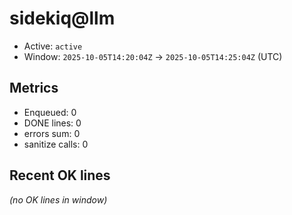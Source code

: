 # sidekiq@llm

- Active: `active`
- Window: `2025-10-05T14:20:04Z` → `2025-10-05T14:25:04Z` (UTC)

## Metrics
- Enqueued: 0
- DONE lines: 0
- errors sum: 0
- sanitize calls: 0

## Recent OK lines
_(no OK lines in window)_
